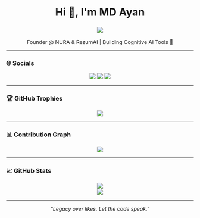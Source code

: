 <h1 align="center">Hi 👋, I'm MD Ayan</h1>

<h3 align="center">
  <img src="https://readme-typing-svg.herokuapp.com/?lines=Solopreneur;AI+Native+Builder;Data+Science+Student;AI+Researcher;20+y/o+Founder&center=true&size=24">
</h3>

<p align="center">Founder @ NURA & RezumAI | Building Cognitive AI Tools 🚀</p>

---

### 🌐 Socials

<p align="center">
  <a href="https://github.com/mdayanbag"><img src="https://img.shields.io/badge/GitHub-000?style=for-the-badge&logo=github&logoColor=white" /></a>
  <a href="https://x.com/mdayan24X"><img src="https://img.shields.io/badge/X-000?style=for-the-badge&logo=twitter&logoColor=white" /></a>
  <a href="https://www.linkedin.com/in/adithya-s-kolavi"><img src="https://img.shields.io/badge/LinkedIn-0077B5?style=for-the-badge&logo=linkedin&logoColor=white" /></a>
</p>

---

### 🏆 GitHub Trophies

<p align="center">
  <img src="https://github-profile-trophy.vercel.app/?username=mdayanbag&theme=darkhub&no-bg=true&margin-w=5&row=1&column=6" />
</p>

---

### 📊 Contribution Graph

<p align="center">
  <img src="https://github-readme-activity-graph.vercel.app/graph?username=mdayanbag&theme=react-dark" />
</p>

---

### 📈 GitHub Stats

<p align="center">
  <img src="https://github-readme-stats.vercel.app/api?username=mdayanbag&show_icons=true&theme=radical&hide_border=true" />
  <br />
  <img src="https://github-readme-streak-stats.herokuapp.com/?user=mdayanbag&theme=dark&hide_border=true" />
</p>

---

<p align="center"><i>“Legacy over likes. Let the code speak.”</i></p>
